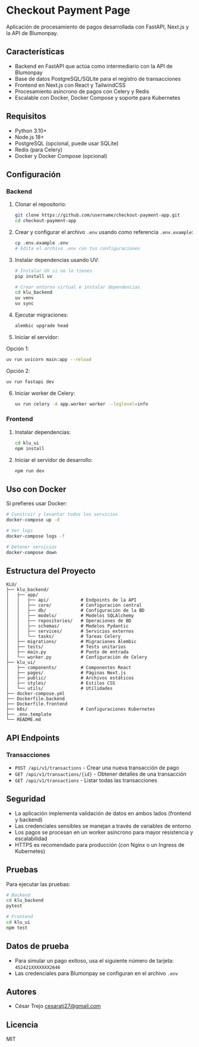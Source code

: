 # Checkout Payment Page

Aplicación de procesamiento de pagos desarrollada con FastAPI, Next.js y la API de Blumonpay.

## Características

- Backend en FastAPI que actúa como intermediario con la API de Blumonpay
- Base de datos PostgreSQL/SQLite para el registro de transacciones
- Frontend en Next.js con React y TailwindCSS
- Procesamiento asíncrono de pagos con Celery y Redis
- Escalable con Docker, Docker Compose y soporte para Kubernetes

## Requisitos

- Python 3.10+
- Node.js 18+
- PostgreSQL (opcional, puede usar SQLite)
- Redis (para Celery)
- Docker y Docker Compose (opcional)

## Configuración

### Backend

1. Clonar el repositorio:
   ```bash
   git clone https://github.com/username/checkout-payment-app.git
   cd checkout-payment-app
   ```

2. Crear y configurar el archivo `.env` usando como referencia `.env.example`:
   ```bash
   cp .env.example .env
   # Edita el archivo .env con tus configuraciones
   ```

3. Instalar dependencias usando UV:
   ```bash
   # Instalar UV si no lo tienes
   pip install uv
   
   # Crear entorno virtual e instalar dependencias
   cd klu_backend
   uv venv
   uv sync
   ```

4. Ejecutar migraciones:
   ```bash
   alembic upgrade head
   ```

5. Iniciar el servidor:

Opción 1:
   ```bash
   uv run uvicorn main:app --reload
   ```
Opción 2:
   ```bash
   uv run fastapi dev
   ```

6. Iniciar worker de Celery:
   ```bash
   uv run celery -A app.worker worker --loglevel=info
   ```

### Frontend

1. Instalar dependencias:
   ```bash
   cd klu_ui
   npm install
   ```

2. Iniciar el servidor de desarrollo:
   ```bash
   npm run dev
   ```

## Uso con Docker

Si prefieres usar Docker:

```bash
# Construir y levantar todos los servicios
docker-compose up -d

# Ver logs
docker-compose logs -f

# Detener servicios
docker-compose down
```

## Estructura del Proyecto

```
KLU/
├── klu_backend/
│   ├── app/
│   │   ├── api/            # Endpoints de la API
│   │   ├── core/           # Configuración central
│   │   ├── db/             # Configuración de la BD
│   │   ├── models/         # Modelos SQLAlchemy
│   │   ├── repositories/   # Operaciones de BD
│   │   ├── schemas/        # Modelos Pydantic
│   │   ├── services/       # Servicios externos
│   │   └── tasks/          # Tareas Celery
│   ├── migrations/         # Migraciones Alembic
│   ├── tests/              # Tests unitarios
│   ├── main.py             # Punto de entrada
│   └── worker.py           # Configuración de Celery
├── klu_ui/
│   ├── components/         # Componentes React
│   ├── pages/              # Páginas Next.js
│   ├── public/             # Archivos estáticos
│   ├── styles/             # Estilos CSS
│   └── utils/              # Utilidades
├── docker-compose.yml
├── Dockerfile.backend
├── Dockerfile.frontend
├── k8s/                    # Configuraciones Kubernetes
├── .env.template
└── README.md
```

## API Endpoints

### Transacciones

- `POST /api/v1/transactions` - Crear una nueva transacción de pago
- `GET /api/v1/transactions/{id}` - Obtener detalles de una transacción
- `GET /api/v1/transactions` - Listar todas las transacciones

## Seguridad

- La aplicación implementa validación de datos en ambos lados (frontend y backend)
- Las credenciales sensibles se manejan a través de variables de entorno
- Los pagos se procesan en un worker asíncrono para mayor resistencia y escalabilidad
- HTTPS es recomendado para producción (con Nginx o un Ingress de Kubernetes)

## Pruebas

Para ejecutar las pruebas:

```bash
# Backend
cd klu_backend
pytest

# Frontend
cd klu_ui
npm test
```

## Datos de prueba

- Para simular un pago exitoso, usa el siguiente número de tarjeta: `452421XXXXXXX2646`
- Las credenciales para Blumonpay se configuran en el archivo `.env`

## Autores

- César Trejo <cesaratj27@gmail.com>

## Licencia

MIT
